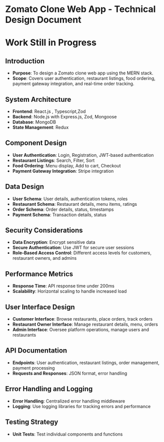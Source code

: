# Zomato Clone Web App - Technical Design Document 
# Work Still in Progress 
## Introduction
- **Purpose**: To design a Zomato clone web app using the MERN stack.
- **Scope**: Covers user authentication, restaurant listings, food ordering, payment gateway integration, and real-time order tracking.
## System Architecture
- **Frontend**: React.js , Typescript,Zod
- **Backend**: Node.js with Express.js, Zod, Mongoose
- **Database**: MongoDB
- **State Management**: Redux
## Component Design
- **User Authentication**: Login, Registration, JWT-based authentication
- **Restaurant Listings**: Search, Filter, Sort
- **Food Ordering**: Menu display, Add to cart, Checkout
- **Payment Gateway Integration**: Stripe integration
## Data Design
- **User Schema**: User details, authentication tokens, roles
- **Restaurant Schema**: Restaurant details, menu items, ratings
- **Order Schema**: Order details, status, timestamps
- **Payment Schema**: Transaction details, status
## Security Considerations
- **Data Encryption**: Encrypt sensitive data
- **Secure Authentication**: Use JWT for secure user sessions
- **Role-Based Access Control**: Different access levels for customers, restaurant owners, and admins
## Performance Metrics
- **Response Time**: API response time under 200ms
- **Scalability**: Horizontal scaling to handle increased load
## User Interface Design
- **Customer Interface**: Browse restaurants, place orders, track orders
- **Restaurant Owner Interface**: Manage restaurant details, menu, orders
- **Admin Interface**: Oversee platform operations, manage users and restaurants
## API Documentation
- **Endpoints**: User authentication, restaurant listings, order management, payment processing
- **Requests and Responses**: JSON format, error handling
## Error Handling and Logging
- **Error Handling**: Centralized error handling middleware
- **Logging**: Use logging libraries for tracking errors and performance
## Testing Strategy
- **Unit Tests**: Test individual components and functions





